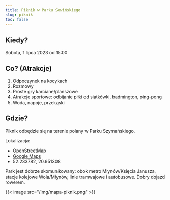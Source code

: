 ```yaml
---
title: Piknik w Parku Sowińskiego 
slug: piknik
toc: false
---
```


## Kiedy?
Sobota, 1 lipca 2023 od 15:00

## Co? (Atrakcje)
1. Odpoczynek na kocykach
2. Rozmowy
3. Proste gry karciane/planszowe
4. Atrakcje sportowe: odbijanie piłki od siatkówki, badmington, ping-pong
5. Woda, napoje, przekąski

## Gdzie?
Piknik odbędzie się na terenie polany w Parku Szymańskiego.

Lokalizacja: 
- [OpenStreetMap](https://osm.org/go/0Oy4aUdTg-?m=)
- [Google Maps](https://goo.gl/maps/dbZQsLSUHgzycDFM8)
- 52.233782, 20.951308

Park jest dobrze skomunikowany: obok metro Młynów/Księcia Janusza, stacje kolejowe Wola/Młynów, linie tramwajowe i autobusowe.
Dobry dojazd rowerem.

{{< image src="/img/mapa-piknik.png" >}}
